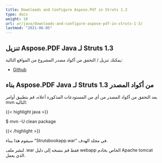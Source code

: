```yaml
---
title: Downloads and Configure Aspose.Pdf in Struts 1.3
type: docs
weight: 10
url: ar/java/downloads-and-configure-aspose-pdf-in-struts-1-3/
lastmod: "2021-06-05"
---
```


## تنزيل Aspose.PDF Java لـ Struts 1.3

يمكنك تنزيل / التحقق من أكواد مصدر المشروع من المواقع التالية:

- [Github](https://github.com/aspose-pdf/Aspose.PDF-for-Java/tree/master/Plugins/Aspose_Pdf_for_Struts)

## بناء Aspose.PDF Java لـ Struts 1.3 من أكواد المصدر

بعد التحقق من أكواد المصدر من أي من المستودعات المذكورة أعلاه، قم بتطبيق أوامر mvn التالية:

{{< highlight java >}}

 $ mvn -U clean package

{{< /highlight >}}

سيقوم هذا ببناء "Strutsbookapp.war" في مجلد الهدف.

لنشر ملف .war فقط قم بنسخه إلى دليل webapp الخاص بخادم Apache tomcat الذي يعمل.
